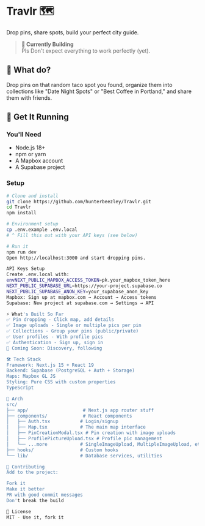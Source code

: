 # Travlr 🗺️

Drop pins, share spots, build your perfect city guide.

> **🚧 Currently Building**  
> Pls Don't expect everything to work perfectly (yet).

## 🎯 What do?

Drop pins on that random taco spot you found, organize them into collections like "Date Night Spots" or "Best Coffee in Portland," and share them with friends.

## 🚀 Get It Running

### You'll Need
- Node.js 18+
- npm or yarn 
- A Mapbox account 
- A Supabase project 

### Setup
```bash
# Clone and install
git clone https://github.com/hunterbeezley/Travlr.git
cd Travlr
npm install

# Environment setup
cp .env.example .env.local
# ^ Fill this out with your API keys (see below)

# Run it
npm run dev
Open http://localhost:3000 and start dropping pins.

API Keys Setup
Create .env.local with:
envNEXT_PUBLIC_MAPBOX_ACCESS_TOKEN=pk.your_mapbox_token_here
NEXT_PUBLIC_SUPABASE_URL=https://your-project.supabase.co
NEXT_PUBLIC_SUPABASE_ANON_KEY=your_supabase_anon_key
Mapbox: Sign up at mapbox.com → Account → Access tokens
Supabase: New project at supabase.com → Settings → API

⚡ What's Built So Far
✅ Pin dropping - Click map, add details
✅ Image uploads - Single or multiple pics per pin
✅ Collections - Group your pins (public/private)
✅ User profiles - With profile pics
✅ Authentication - Sign up, sign in
🚧 Coming Soon: Discovery, following

🛠️ Tech Stack
Framework: Next.js 15 + React 19
Backend: Supabase (PostgreSQL + Auth + Storage)
Maps: Mapbox GL JS
Styling: Pure CSS with custom properties
TypeScript

📁 Arch
src/
├── app/                    # Next.js app router stuff
├── components/             # React components
│   ├── Auth.tsx           # Login/signup 
│   ├── Map.tsx            # The main map interface
│   ├── PinCreationModal.tsx # Pin creation with image uploads
│   ├── ProfilePictureUpload.tsx # Profile pic management
│   └── ...more            # SingleImageUpload, MultipleImageUpload, etc.
├── hooks/                 # Custom hooks
└── lib/                   # Database services, utilities

🤝 Contributing
Add to the project:

Fork it
Make it better
PR with good commit messages
Don't break the build

📄 License
MIT - Use it, fork it
